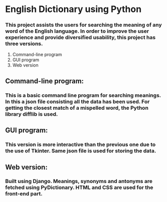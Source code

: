 # English Dictionary using Python

### This project assists the users for searching the meaning of any word of the English language. In order to improve the user experience and provide diversified usability, this project has three versions.

1. Command-line program
1. GUI program
1. Web version

## Command-line program:

### This is a basic command line program for searching meanings. In this a json file consisting all the data has been used. For getting the closest match of a mispelled word, the Python library difflib is used.

## GUI program:

### This version is more interactive than the previous one due to the use of Tkinter. Same json file is used for storing the data.

## Web version:

### Built using Django. Meanings, synonyms and antonyms are fetched using PyDictionary. HTML and CSS are used for the front-end part.
